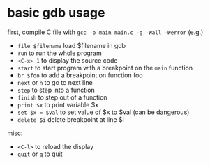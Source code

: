 # basic gdb usage

first, compile C file with `gcc -o main main.c -g -Wall -Werror` (e.g.)

- `file $filename` load $filename in gdb
- `run` to run the whole program
- `<C-x> 1` to display the source code
- `start` to start program with a breakpoint on the `main` function
- `br $foo` to add a breakpoint on function foo
- `next` or `n` to go to next line
- `step` to step into a function
- `finish` to step out of a function
- `print $x` to print variable $x
- `set $x = $val` to set value of $x to $val (can be dangerous)
- `delete $i` delete breakpoint at line $i

misc:
- `<C-l>` to reload the display
- `quit` or `q` to quit

